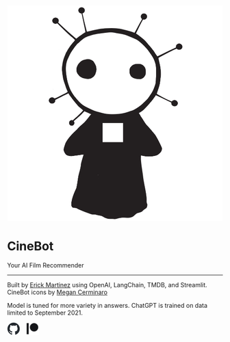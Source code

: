 
![image](https://raw.githubusercontent.com/erickfm/CineBot/main/images/cinebot1_small.png)
# CineBot

Your AI Film Recommender

---

Built by [Erick Martinez](https://github.com/erickfm) using OpenAI, LangChain, TMDB, and Streamlit. CineBot icons by [Megan Cerminaro](https://www.megancerminaro.com/)

Model is tuned for more variety in answers. ChatGPT is trained on data limited to September 2021.

<div><a href="https://github.com/erickfm/CineBot"><img src="https://raw.githubusercontent.com/erickfm/CineBot/main/images/github-mark.png" style="padding-right: 10px;" width="6%" height="6%"></a> 
    <a href="https://www.patreon.com/ErickFMartinez"><img src="https://raw.githubusercontent.com/erickfm/CineBot/main/images/Digital-Patreon-Logo_Black.png" style="padding-right: 10px;" width="6%" height="6%"></a></div>
